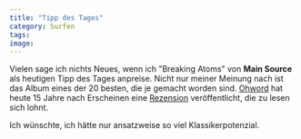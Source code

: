 ```yaml
---
title: "Tipp des Tages"
category: Surfen
tags: 
image: 
---
```


Vielen sage ich nichts Neues, wenn ich "Breaking Atoms" von **Main Source** als heutigen Tipp des Tages anpreise. Nicht nur meiner Meinung nach ist das Album eines der 20 besten, die je gemacht worden sind. [Ohword](http://www.ohword.com/) hat heute 15 Jahre nach Erscheinen eine [Rezension](http://www.ohword.com/reviews/542/main-souce-breaking-atoms) veröffentlicht, die zu lesen sich lohnt.  

  

Ich wünschte, ich hätte nur ansatzweise so viel Klassikerpotenzial.